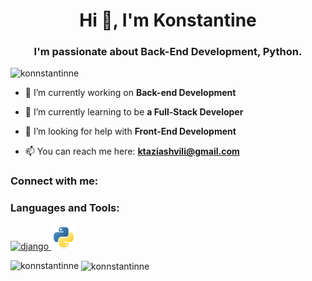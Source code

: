 <h1 align="center">Hi 👋, I'm Konstantine</h1>
<h3 align="center">I'm passionate about Back-End Development, Python.</h3>

<p align="left"> <img src="https://komarev.com/ghpvc/?username=konnstantinne&label=Profile%20views&color=0e75b6&style=flat" alt="konnstantinne" /> </p>

- 🔭 I’m currently working on **Back-end Development**

- 🌱 I’m currently learning to be **a Full-Stack Developer**

- 🤝 I’m looking for help with **Front-End Development**

- 📫 You can reach me here: **ktaziashvili@gmail.com**

<h3 align="left">Connect with me:</h3>
<p align="left">
</p>

<h3 align="left">Languages and Tools:</h3>
<p align="left"> <a href="https://www.djangoproject.com/" target="_blank" rel="noreferrer"> <img src="https://cdn.worldvectorlogo.com/logos/django.svg" alt="django" width="40" height="40"/> </a> <a href="https://www.python.org" target="_blank" rel="noreferrer"> <img src="https://raw.githubusercontent.com/devicons/devicon/master/icons/python/python-original.svg" alt="python" width="40" height="40"/> </a> </p>

<p><img align="left" src="https://github-readme-stats.vercel.app/api/top-langs?username=konnstantinne&show_icons=true&theme=tokyonight&title_color=6c4242&locale=en&layout=compact" alt="konnstantinne" /></p>

<p>&nbsp;<img align="center" src="https://github-readme-stats.vercel.app/api?username=konnstantinne&show_icons=true&theme=tokyonight&title_color=f372ca&locale=en" alt="konnstantinne" /></p>
